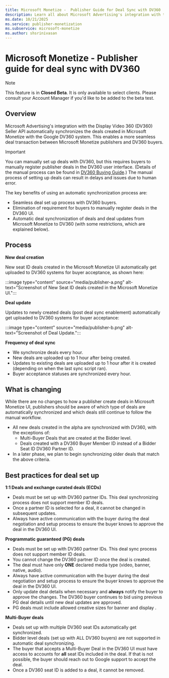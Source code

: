```yaml
---
title: Microsoft Monetize -  Publisher Guide for Deal Sync with DV360 
description: Learn all about Microsoft Advertising's integration with the Display Video 360 (DV360) Seller API in this page. This page also covers steps in deal creation and best practices to be followed during deal set up.
ms.date: 10/21/2025
ms.service: publisher-monetization
ms.subservice: microsoft-monetize
ms.author: shsrinivasan
---
```



# Microsoft Monetize -  Publisher guide for deal sync with DV360 

> [!NOTE]
> This feature is in **Closed Beta**. It is only available to select clients. Please consult your Account Manager if you'd like to be added to the beta test.

## Overview

Microsoft Advertising's integration with the Display Video 360 (DV360) Seller API automatically synchronizes the deals created in Microsoft Monetize with the Google DV360 system. This enables a more seamless deal transaction between Microsoft Monetize publishers and DV360 buyers.

> [!IMPORTANT]
> You can manually set up deals with DV360, but this requires buyers to manually register publisher deals in the DV360 user interface. (Details of the manual process can be found in [DV360 Buying Guide](../bidders/dv360-buying-guide.md).) The manual process of setting up deals can result in delays and issues due to human error.

The key benefits of using an automatic synchronization process are:

- Seamless deal set up process with DV360 buyers.
- Elimination of requirement for buyers to manually register deals in the DV360 UI.
- Automatic deal synchronization of deals and deal updates from Microsoft Monetize to DV360 (with some restrictions, which are explained below).

## Process

**New deal creation**

New seat ID deals created in the Microsoft Monetize UI automatically get uploaded to DV360 systems for buyer acceptance, as shown here:

:::image type="content" source="media/publisher-a.png" alt-text="Screenshot of New Seat ID deals created in the Microsoft Monetize UI.":::
  
**Deal update**

Updates to newly created deals (post deal sync enablement) automatically get uploaded to DV360 systems for buyer acceptance:

:::image type="content" source="media/publisher-b.png" alt-text="Screenshot of Deal Update.":::

 **Frequency of deal sync**

- We synchronize deals every hour.
- New deals are uploaded up to 1 hour after being created.
- Updates to existing deals are uploaded up to 1 hour after it is created (depending on when the last sync script ran).
- Buyer acceptance statuses are synchronized every hour.

## What is changing

While there are no changes to how a publisher create deals in Microsoft Monetize UI, publishers should be aware of which type of deals are automatically synchronized and which deals still continue to follow the manual workflow.

- All new deals created in the alpha are synchronized with DV360, with the exceptions of:
  - Multi-Buyer Deals that are created at the Bidder level.
  - Deals created with a DV360 Buyer Member ID instead of a Bidder Seat ID DV360 Partner ID.
- In a later phase, we plan to begin synchronizing older deals that match the above criteria.

## Best practices for deal set up

**1:1 Deals and exchange curated deals (ECDs)**

- Deals must be set up with DV360 partner IDs. This deal synchronizing process does not support member ID deals.
- Once a partner ID is selected for a deal, it cannot be changed in subsequent updates.
- Always have active communication with the buyer during the deal negotiation and setup process to ensure the buyer knows to approve the deal in the DV360 UI.

**Programmatic guaranteed (PG) deals**

- Deals must be set up with DV360 partner IDs. This deal sync process does not support member ID deals.
- You cannot change the DV360 partner ID once the deal is created.
- The deal must have only **ONE** declared media type (video, banner, native, audio).
- Always have active communication with the buyer during the deal negotiation and setup process to ensure the buyer knows to approve the deal in the DV360 UI.
- Only update deal details when necessary and **always** notify the buyer to approve the changes. The DV360 buyer continues to bid using previous PG deal details until new deal updates are approved.
- PG deals must include allowed creative sizes for banner and display .

**Multi-Buyer deals**

- Deals set up with multiple DV360 seat IDs automatically get synchronized.
- Bidder level deals (set up with ALL DV360 buyers) are not supported in automatic deal synchronizing.
- The buyer that accepts a Multi-Buyer Deal in the DV360 UI must have access to accounts for **all** seat IDs included in the deal. If that is not possible, the buyer should reach out to Google support to accept the deal.
- Once a DV360 seat ID is added to a deal, it cannot be removed.
